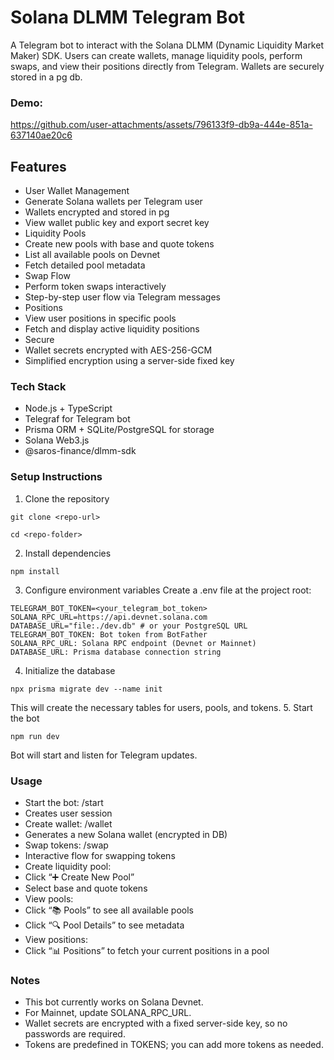 # Solana DLMM Telegram Bot
A Telegram bot to interact with the Solana DLMM (Dynamic Liquidity Market Maker) SDK. Users can create wallets, manage liquidity pools, perform swaps, and view their positions directly from Telegram. Wallets are securely stored in a pg db.

### Demo:


https://github.com/user-attachments/assets/796133f9-db9a-444e-851a-637140ae20c6



## Features
- User Wallet Management
- Generate Solana wallets per Telegram user
- Wallets encrypted and stored in pg
- View wallet public key and export secret key
- Liquidity Pools
- Create new pools with base and quote tokens
- List all available pools on Devnet
- Fetch detailed pool metadata
- Swap Flow
- Perform token swaps interactively
- Step-by-step user flow via Telegram messages
- Positions
- View user positions in specific pools
- Fetch and display active liquidity positions
- Secure
- Wallet secrets encrypted with AES-256-GCM
- Simplified encryption using a server-side fixed key
### Tech Stack
- Node.js + TypeScript
- Telegraf for Telegram bot
- Prisma ORM + SQLite/PostgreSQL for storage
- Solana Web3.js
- @saros-finance/dlmm-sdk
### Setup Instructions
1. Clone the repository
~~~
git clone <repo-url>
~~~
~~~
cd <repo-folder>
~~~
2. Install dependencies
~~~
npm install
~~~
3. Configure environment variables
Create a .env file at the project root:
~~~
TELEGRAM_BOT_TOKEN=<your_telegram_bot_token>
SOLANA_RPC_URL=https://api.devnet.solana.com
DATABASE_URL="file:./dev.db" # or your PostgreSQL URL
TELEGRAM_BOT_TOKEN: Bot token from BotFather
SOLANA_RPC_URL: Solana RPC endpoint (Devnet or Mainnet)
DATABASE_URL: Prisma database connection string
~~~
4. Initialize the database
~~~
npx prisma migrate dev --name init
~~~
This will create the necessary tables for users, pools, and tokens.
5. Start the bot
~~~
npm run dev
~~~
Bot will start and listen for Telegram updates.
### Usage
- Start the bot: /start
- Creates user session
- Create wallet: /wallet
- Generates a new Solana wallet (encrypted in DB)
- Swap tokens: /swap
- Interactive flow for swapping tokens
- Create liquidity pool:
- Click “➕ Create New Pool”
- Select base and quote tokens
- View pools:
- Click “📚 Pools” to see all available pools
- Click “🔍 Pool Details” to see metadata
- View positions:
- Click “📊 Positions” to fetch your current positions in a pool

### Notes
- This bot currently works on Solana Devnet. 
- For Mainnet, update SOLANA_RPC_URL.
- Wallet secrets are encrypted with a fixed server-side key, so no passwords are required.
- Tokens are predefined in TOKENS; you can add more tokens as needed.
